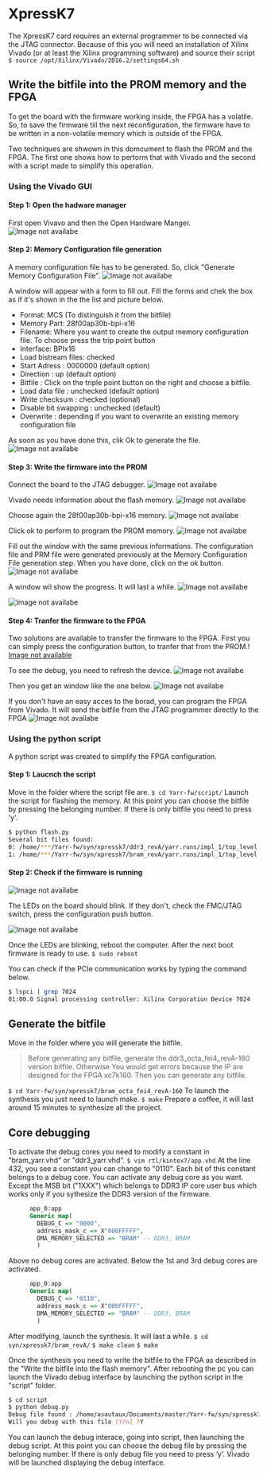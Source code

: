 # XpressK7
The XpressK7 card requires an external programmer to be connected via the JTAG connector.
Because of this you will need an installation of Xilinx Vivado (or at least the Xilinx programming software) and source their script `$ source /opt/Xilinx/Vivado/2016.2/settings64.sh`

## Write the bitfile into the PROM memory and the FPGA

To get the board with the firmware working inside, the FPGA has a volatile. So, to save the firmware till the next reconfiguration, the firmware have to be written in a non-volatile memory which is outside of the FPGA.

Two techniques are shwown in this domcument to flash the PROM and the FPGA. The first one shows how to pertorm that with Vivado and the second with a script made to simplify this operation.

### Using the Vivado GUI

#### Step 1: Open the hadware manager
First open Vivavo and then the Open Hardware Manger.
![Image not availabe](https://raw.githubusercontent.com/Yarr/Yarr-fw/master/doc/flash_step_1.png)

#### Step 2: Memory Configuration file generation
A memory configuration file has to be generated. So, click "Generate Memory Configuration File".
![Image not availabe](https://raw.githubusercontent.com/Yarr/Yarr-fw/master/doc/flash_step_2.png)

A window will appear with a form to fill out. Fill the forms and chek the box as if it's shown in the the list and picture below.

* Format: MCS (To distinguish it from the bitfile)
* Memory Part: 28f00ap30b-bpi-x16
* Filename: Where you want to create the output memory configuration file. To choose press the trip point button
* Interface: BPIx16
* Load bistream files: checked
 * Start Adress : 0000000 (default option)
 * Direction : up (default option)
 * Bitfile : Click on the triple point button on the right and choose a bitfile.
 * Load data file : unchecked (default option)
 * Write checksum : checked (optional)
 * Disable bit swapping : unchecked (default)
 * Overwrite : depending if you want to overwrite an existing memory configuration file

As soon as you have done this, clik Ok to generate the file.
![Image not availabe](https://raw.githubusercontent.com/Yarr/Yarr-fw/master/doc/flash_step_3.png)

#### Step 3: Write the firmware into the PROM
Connect the board to the JTAG debugger.
![Image not availabe](https://raw.githubusercontent.com/Yarr/Yarr-fw/master/doc/flash_step_4.png)

Vivado needs information about the flash memory.
![Image not availabe](https://raw.githubusercontent.com/Yarr/Yarr-fw/master/doc/flash_step_6.png)

Choose again the 28f00ap30b-bpi-x16 memory.
![Image not availabe](https://raw.githubusercontent.com/Yarr/Yarr-fw/master/doc/flash_step_7.png)

Click ok to perform to program the PROM memory.
![Image not availabe](https://raw.githubusercontent.com/Yarr/Yarr-fw/master/doc/flash_step_8.png)

Fill out the window with the same previous informations. The configuration file and PRM file were generated previously at the Memory Configuration File generation step. When you have done, click on the ok button.
![Image not availabe](https://raw.githubusercontent.com/Yarr/Yarr-fw/master/doc/flash_step_9.png)

A window wil show the progress. It will last a while.
![Image not availabe](https://raw.githubusercontent.com/Yarr/Yarr-fw/master/doc/flash_step_10.png)

![Image not availabe](https://raw.githubusercontent.com/Yarr/Yarr-fw/master/doc/flash_step_11.png)

#### Step 4: Tranfer the firmware to the FPGA
Two solutions are available to transfer the firmware to the FPGA. First you can simply press the configuration button, to tranfer that from the PROM.!
[Image not available](https://raw.githubusercontent.com/Yarr/Yarr-fw/master/doc/board_board_configuration_components.jpg)

To see the debug, you need to refresh the device.
![Image not availabe](https://raw.githubusercontent.com/Yarr/Yarr-fw/master/doc/flash_step_12.png)

Then you get an window like the one below.
![Image not availabe](https://raw.githubusercontent.com/Yarr/Yarr-fw/master/doc/flash_step_13.png)


If you don't have an easy acces to the borad, you can program the FPGA from Vivado. It will send the bitfile from the JTAG programmer directly to the FPGA
![Image not availabe](https://raw.githubusercontent.com/Yarr/Yarr-fw/master/doc/flash_step_5.png)


### Using the python script

A python script was created to simplify the FPGA configuration.
#### Step 1: Laucnch the script
Move in the folder where the script file are.
`$ cd Yarr-fw/script/`
Launch the script for flashing the memory. At this point you can choose the bitfile by pressing the belonging number. If there is only bitfile you need to press 'y'.
```bash
$ python flash.py
Several bit files found: 
0: /home/***/Yarr-fw/syn/xpressk7/ddr3_revA/yarr.runs/impl_1/top_level.bit
1: /home/***/Yarr-fw/syn/xpressk7/bram_revA/yarr.runs/impl_1/top_level.bit
```

#### Step 2: Check if the firmware is running
![Image not availabe](https://raw.githubusercontent.com/Yarr/Yarr-fw/master/doc/board_on_board_leds.jpg)

The LEDs on the board should blink. If they don't, check the FMC/JTAG switch, press the configuration push button.

![Image not availabe](https://raw.githubusercontent.com/Yarr/Yarr-fw/master/doc/board_board_configuration_components.jpg)

Once the LEDs are blinking, reboot the computer. After the next boot firmware is ready to use.
`$ sudo reboot`


You can check if the PCIe communication works by typing the command below.
```bash
$ lspci | grep 7024
01:00.0 Signal processing controller: Xilinx Corporation Device 7024
```

## Generate the bitfile
Move in the folder where you will generate the bitfile.
> Before generating any bitfile, generate the ddr3_octa_fei4_revA-160 version bitfile. Otherwise You would get errors because the IP are designed for the FPGA xc7k160. Then you can generate any bitfile.

`$ cd Yarr-fw/syn/xpressk7/bram_octa_fei4_revA-160`
To launch the synthesis you just need to launch make.
`$ make`
Prepare a coffee, it will last around 15 minutes to synthesize all the project. 

## Core debugging
To activate the debug cores you need to modify a constant in "bram_yarr.vhd" or "ddr3_yarr.vhd".
`$ vim rtl/kintex7/app.vhd`
At the line 432, you see a constant you can change to "0110". Each bit of this constant belongs to a debug core. You can activate any debug core as you want. Except the MSB bit ("1XXX") which belongs to DDR3 IP core user bus which works only if you sythesize the DDR3 version of the firmware.
```VHDL
      app_0:app
      Generic map(
        DEBUG_C => "0000", 
        address_mask_c => X"000FFFFF",
        DMA_MEMORY_SELECTED => "BRAM" -- DDR3, BRAM 
        )

```
Above no debug cores are activated. Below the 1st and 3rd debug cores are activated.
```VHDL
      app_0:app
      Generic map(
        DEBUG_C => "0110", 
        address_mask_c => X"000FFFFF",
        DMA_MEMORY_SELECTED => "BRAM" -- DDR3, BRAM 
        )

```
After modifying, launch the synthesis. It will last a while.
`$ cd syn/xpressk7/bram_revA/`
`$ make clean`
`$ make`

Once the synthesis you need to write the bitfile to the FPGA as described in the "Write the bitfile into the flash memory". After rebooting the pc you can launch the Vivado debug interface
by launching the python script in the "script" folder.
```bash
$ cd script
$ python debug.py 
Debug file found : /home/asautaux/Documents/master/Yarr-fw/syn/xpressk7/bram_quad_fei4_revA-325/debug_nets.ltx
Will you debug with this file [Y/n] ?Y
```
You can launch the debug interace, going into script, then launching the debug script. At this point you can choose the debug file by pressing the belonging number. If there is only debug file you need to press ‘y’. Vivado will be launched displaying the debug interface.